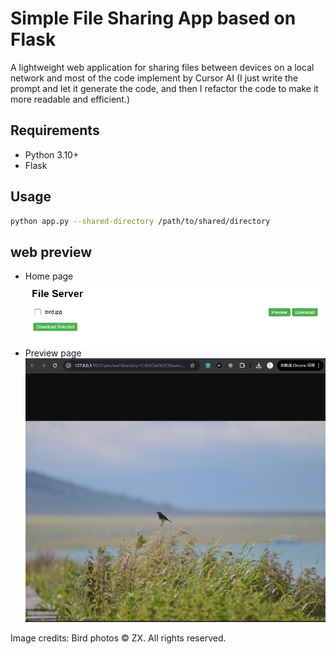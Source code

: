 # Simple File Sharing App based on Flask
A lightweight web application for sharing files between devices on a local network
and most of the code implement by Cursor AI (I just write the prompt and let it generate the code, and then I refactor the code to make it more readable and efficient.)

## Requirements
- Python 3.10+
- Flask

## Usage
```bash
python app.py --shared-directory /path/to/shared/directory
```

## web preview
- Home page
![screenshot](static/images/screenshot1.png)
- Preview page
![screenshot](static/images/screenshot_preview.png)

Image credits: Bird photos © ZX. All rights reserved.
